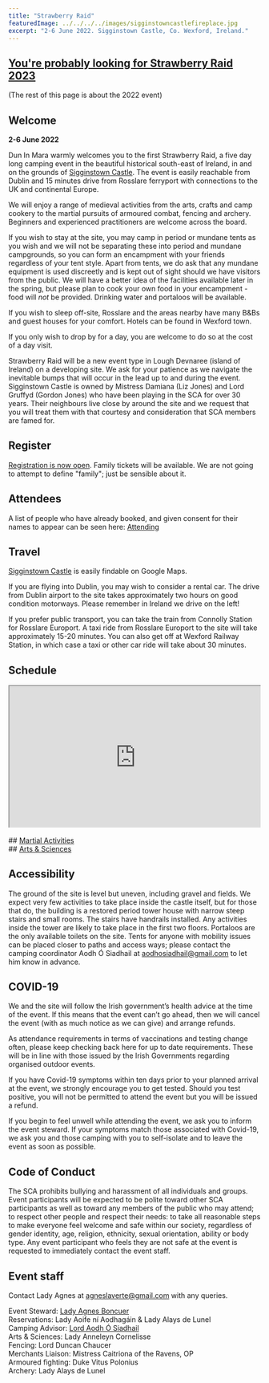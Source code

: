 ```yaml
---
title: "Strawberry Raid"
featuredImage: ../../../../images/sigginstowncastlefireplace.jpg
excerpt: "2-6 June 2022. Sigginstown Castle, Co. Wexford, Ireland."
---
```


## <strong><a href="https://duninmara.org/events/2023/strawberry-raid/">You're probably looking for Strawberry Raid 2023</a></strong>

(The rest of this page is about the 2022 event)

## Welcome

**2-6 June 2022**

Dun In Mara warmly welcomes you to the first Strawberry Raid, a five day long camping event in the beautiful historical south-east of Ireland, in and on the grounds of [Sigginstown Castle](https://www.sigginstowncastle.com/). The event is easily reachable from Dublin and 15 minutes drive from Rosslare ferryport with connections to the UK and continental Europe.  

We will enjoy a range of medieval activities from the arts, crafts and camp cookery to the martial pursuits of armoured combat, fencing and archery. Beginners and experienced practitioners are welcome across the board. 

If you wish to stay at the site, you may camp in period or mundane tents as you wish and we will not be separating these into period and mundane campgrounds, so you can form an encampment with your friends regardless of your tent style. Apart from tents, we do ask that any mundane equipment is used discreetly and is kept out of sight should we have visitors from the public. We will have a better idea of the facilities available later in the spring, but please plan to cook your own food in your encampment - food will _not_ be provided. Drinking water and portaloos will be available. 

If you wish to sleep off-site, Rosslare and the areas nearby have many B&Bs and guest houses for your comfort. Hotels can be found in Wexford town. 

If you only wish to drop by for a day, you are welcome to do so at the cost of a day visit. 

Strawberry Raid will be a new event type in Lough Devnaree (island of Ireland) on a developing site. We ask for your patience as we navigate the inevitable bumps that will occur in the lead up to and during the event. Sigginstown Castle is owned by Mistress Damiana (Liz Jones) and Lord Gruffyd (Gordon Jones) who have been playing in the SCA for over 30 years. Their neighbours live close by around the site and we request that you will treat them with that courtesy and consideration that SCA members are famed for. 


## Register

[Registration is now open](https://fienta.com/duninmara-strawberryraid). Family tickets will be available. We are not going to attempt to define "family"; just be sensible about it.

## Attendees

A list of people who have already booked, and given consent for their names to appear can be seen here: <a href="attending/">Attending</a>

## Travel

<a href="https://www.sigginstowncastle.com/">Sigginstown Castle</a> is easily findable on Google Maps.

If you are flying into Dublin, you may wish to consider a rental car. The drive from Dublin airport to the site takes approximately two hours on good condition motorways. Please remember in Ireland we drive on the left! 

If you prefer public transport, you can take the train from Connolly Station for Rosslare Europort. A taxi ride from Rosslare Europort to the site will take approximately 15-20 minutes. You can also get off at Wexford Railway Station, in which case a taxi or other car ride will take about 30 minutes. 

## Schedule

<div style="position: relative; overflow: hidden; width: 100%; padding-top: 56.25%;"><iframe style="position: absolute; top: 0; left: 0; bottom: 0; right: 0; width: 100%; height: 100%;" src="https://docs.google.com/spreadsheets/d/e/2PACX-1vRFWz--gC5pYf9dJ2DaK5Rgx5-96Xo0oKhZDYSIgTRq5lcvIrCLx1XMlw4ShgFK7SDGiQkGikdiAGuC/pubhtml?widget=true&amp;headers=false"></iframe></div>

<br/>
## <a href="martial/">Martial Activities</a>
<br/>
## <a href="artsandsciences/">Arts & Sciences</a>
<br/>

## Accessibility

The ground of the site is level but uneven, including gravel and fields. We expect very few activities to take place inside the castle itself, but for those that do, the building is a restored period tower house with narrow steep stairs and small rooms. The stairs have handrails installed. Any activities inside the tower are likely to take place in the first two floors. Portaloos are the only available toilets on the site. Tents for anyone with mobility issues can be placed closer to paths and access ways; please contact the camping coordinator Aodh Ó Siadhail at <a href="mailto:aodhosiadhail@gmail.com">aodhosiadhail@gmail.com</a> to let him know in advance.


## COVID-19

We and the site will follow the Irish government’s health advice at the time of the event. If this means that the event can’t go ahead, then we will cancel the event (with as much notice as we can give) and arrange refunds. 

As attendance requirements in terms of vaccinations and testing change often, please keep checking back here for up to date requirements. These will be in line with those issued by the Irish Governments regarding organised outdoor events. 

If you have Covid-19 symptoms within ten days prior to your planned arrival at the event, we strongly encourage you to get tested. Should you test positive, you will not be permitted to attend the event but you will be issued a refund. 

If you begin to feel unwell while attending the event, we ask you to inform the event steward. If your symptoms match those associated with Covid-19, we ask you and those camping with you to self-isolate and to leave the event as soon as possible. 

## Code of Conduct

The SCA prohibits bullying and harassment of all individuals and groups. Event participants will be expected to be polite toward other SCA participants as well as toward any members of the public who may attend; to respect other people and respect their needs: to take all reasonable steps to make everyone feel welcome and safe within our society, regardless of gender identity, age, religion, ethnicity, sexual orientation, ability or body type. Any event participant who feels they are not safe at the event is requested to immediately contact the event staff. 


## Event staff

Contact Lady Agnes at <a href="mailto:agneslaverte@gmail.com">agneslaverte@gmail.com</a> with any queries.

Event Steward: <a href="mailto:agneslaverte@gmail.com">Lady Agnes Boncuer</a>   
Reservations: Lady Aoife ní Aodhagáin & Lady Alays de Lunel  
Camping Advisor: <a href="mailto:aodhosiadhail@gmail.com">Lord Aodh Ó Siadhail</a>  
Arts & Sciences: Lady Anneleyn Cornelisse  
Fencing: Lord Duncan Chaucer  
Merchants Liaison: Mistress Caitriona of the Ravens, OP  
Armoured fighting: Duke Vitus Polonius  
Archery: Lady Alays de Lunel    
